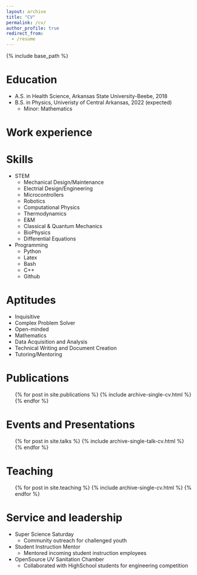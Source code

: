```yaml
---
layout: archive
title: "CV"
permalink: /cv/
author_profile: true
redirect_from:
  - /resume
---
```


{% include base_path %}

Education
======
* A.S. in Health Science, Arkansas State University-Beebe, 2018
* B.S. in Physics, Univeristy of Central Arkansas, 2022 (expected)
  * Minor: Mathematics

Work experience
======

  
Skills
======
* STEM
  * Mechanical Design/Maintenance
  * Electrial Design/Engineering
  * Microcontrollers
  * Robotics
  * Computational Physics
  * Thermodynamics
  * E&M
  * Classical & Quantum Mechanics
  * BioPhysics
  * Differential Equations
* Programming
  * Python
  * Latex
  * Bash
  * C++
  * Github


Aptitudes
======
* Inquisitive
* Complex Problem Solver
* Open-minded
* Mathematics
* Data Acquisition and Analysis
* Technical Writing and Document Creation
* Tutoring/Mentoring

Publications
======
  <ul>{% for post in site.publications %}
    {% include archive-single-cv.html %}
  {% endfor %}</ul>
  
Events and Presentations
======
  <ul>{% for post in site.talks %}
    {% include archive-single-talk-cv.html %}
  {% endfor %}</ul>
  
Teaching
======
  <ul>{% for post in site.teaching %}
    {% include archive-single-cv.html %}
  {% endfor %}</ul>
  
Service and leadership
======
* Super Science Saturday
  * Community outreach for challenged youth
* Student Instruction Mentor
  * Mentored incoming student instruction employees
* OpenSource UV Sanitation Chamber
  * Collaborated with HighSchool students for engineering competition
